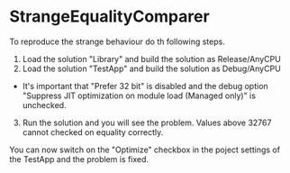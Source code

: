 # StrangeEqualityComparer

To reproduce the strange behaviour do th following steps.

1. Load the solution "Library" and build the solution as Release/AnyCPU
2. Load the solution "TestApp" and build the solution as Debug/AnyCPU
  * It's important that "Prefer 32 bit" is disabled and the debug option "Suppress JIT optimization on module load (Managed only)" is unchecked.
3. Run the solution and you will see the problem. Values above 32767 cannot checked on equality correctly.

You can now switch on the "Optimize" checkbox in the poject settings of the TestApp and the problem is fixed.
